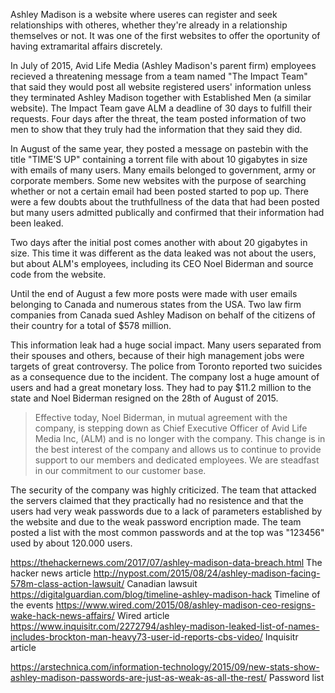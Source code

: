 Ashley Madison is a website where useres can register and seek relationships with otheres, whether they're already in a relationship themselves or not. It was one of the first websites to offer the oportunity of having extramarital affairs discretely.

In July of 2015, Avid Life Media (Ashley Madison's parent firm) employees recieved a threatening message from a team named "The Impact Team" that said they would post all website registered users' information unless they terminated Ashley Madison together with Established Men (a similar website). The Impact Team gave ALM a deadline of 30 days to fulfill their requests. Four days after the threat, the team posted information of two men to show that they truly had the information that they said they did.

In August of the same year, they posted a message on pastebin with the title "TIME'S UP" containing a torrent file with about 10 gigabytes in size with emails of many users. Many emails belonged to government, army or corporate members. Some new websites with the purpose of searching whether or not a certain email had been posted started to pop up. There were a few doubts about the truthfullness of the data that had been posted but many users admitted publically and confirmed that their information had been leaked.

Two days after the initial post comes another with about 20 gigabytes in size. This time it was different as the data leaked was not about the users, but about ALM's employees, including its CEO Noel Biderman and source code from the website.

Until the end of August a few more posts were made with user emails belonging to Canada and numerous states from the USA. Two law firm companies from Canada sued Ashley Madison on behalf of the citizens of their country for a total of $578 million.

This information leak had a huge social impact. Many users separated from their spouses and others, because of their high management jobs were targets of great controversy. The police from Toronto reported two suicides as a consequence due to the incident. The company lost a huge amount of users and had a great monetary loss. They had to pay $11.2 million to the state and Noel Biderman resigned on the 28th of August of 2015.

>Effective today, Noel Biderman, in mutual agreement with the company, is stepping down as Chief Executive Officer of Avid Life Media Inc, (ALM) and is no longer with the company. This change is in the best interest of the company and allows us to continue to provide support to our members and dedicated employees. We are steadfast in our commitment to our customer base.

The security of the company was highly criticized. The team that attacked the servers claimed that they practically had no resistence and that the users had very weak passwords due to a lack of parameters established by the website and due to the weak password encription made. The team posted a list with the most common passwords and at the top was "123456" used by about 120.000 users.

https://thehackernews.com/2017/07/ashley-madison-data-breach.html The hacker news article
http://nypost.com/2015/08/24/ashley-madison-facing-578m-class-action-lawsuit/ Canadian lawsuit
https://digitalguardian.com/blog/timeline-ashley-madison-hack Timeline of the events
https://www.wired.com/2015/08/ashley-madison-ceo-resigns-wake-hack-news-affairs/ Wired article
https://www.inquisitr.com/2272794/ashley-madison-leaked-list-of-names-includes-brockton-man-heavy73-user-id-reports-cbs-video/ Inquisitr article

https://arstechnica.com/information-technology/2015/09/new-stats-show-ashley-madison-passwords-are-just-as-weak-as-all-the-rest/ Password list

